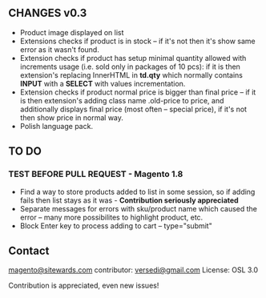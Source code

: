 CHANGES v0.3
-----
* Product image displayed on list
* Extensions checks if product is in stock – if it's not then it's show same error as it wasn't found. 
* Extension checks if product has setup minimal quantity allowed with increments usage (i.e. sold only in packages of 10 pcs): if it is then extension's replacing InnerHTML in <strong>td.qty</strong> which normally contains <strong>INPUT</strong> with a <strong>SELECT</strong> with values incrementation. 
* Extension checks if product normal price is bigger than final price – if it is then extension's adding class name .old-price to price, and additionally displays final price (most often – special price), if it's not then show price in normal way. 
* Polish language pack.

TO DO 
----
### TEST BEFORE PULL REQUEST - Magento 1.8
* Find a way to store products added to list in some session, so if adding fails then list stays as it was - <strong>Contribution seriously appreciated</strong>
* Separate messages for errors with sku/product name which caused the error – many more possibilites to highlight product, etc.
* Block Enter key to process adding to cart – type="submit"



Contact
------------------
magento@sitewards.com
contributor: versedi@gmail.com
License: OSL 3.0

Contribution is appreciated, even new issues!